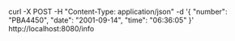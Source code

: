 

curl -X POST -H "Content-Type: application/json" -d '{
    "number": "PBA4450",
    "date": "2001-09-14",
    "time": "06:36:05"
}' http://localhost:8080/info